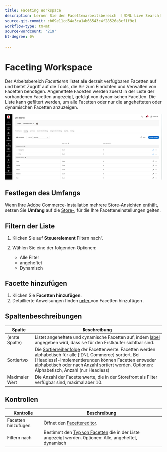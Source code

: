 ```yaml
---
title: Faceting Workspace
description: Lernen Sie den Facettenarbeitsbereich  [!DNL Live Search] .
source-git-commit: cb69e11cd54a3ca1ab66543c4f28526a3cf1f9e1
workflow-type: tm+mt
source-wordcount: '219'
ht-degree: 0%

---
```


# Faceting Workspace

Der Arbeitsbereich *Facettieren* listet alle derzeit verfügbaren Facetten auf und bietet Zugriff auf die Tools, die Sie zum Einrichten und Verwalten von Facetten benötigen. Angeheftete Facetten werden zuerst in der Liste der vorhandenen Facetten angezeigt, gefolgt von dynamischen Facetten. Die Liste kann gefiltert werden, um alle Facetten oder nur die angehefteten oder dynamischen Facetten anzuzeigen.

![Facettierender Arbeitsbereich](assets/faceting-workspace.png)

## Festlegen des Umfangs

Wenn Ihre Adobe Commerce-Installation mehrere Store-Ansichten enthält, setzen Sie **Umfang** auf die [Store-](https://experienceleague.adobe.com/docs/commerce-admin/start/setup/websites-stores-views.html#scope-settings), für die Ihre Facetteneinstellungen gelten.

## Filtern der Liste

1. Klicken Sie auf **Steuerelement** Filtern nach“.
1. Wählen Sie eine der folgenden Optionen:

   * Alle Filter
   * angeheftet
   * Dynamisch

## Facette hinzufügen

1. Klicken Sie **Facetten hinzufügen**.
1. Detaillierte Anweisungen finden [ unter ](facets-add.md) von Facetten hinzufügen .

## Spaltenbeschreibungen

| Spalte | Beschreibung |
|--- |--- |
| (erste Spalte) | Listet angeheftete und dynamische Facetten auf, indem [label](facets-type.md) angegeben wird, dass sie für den Erstkäufer sichtbar sind. |
| Sortiertyp | Die [Sortierreihenfolge](facets-type.md) der Facettenwerte. Facetten werden alphabetisch für alle [!DNL Commerce] sortiert. Bei [Headless]-Implementierungen können Facetten entweder alphabetisch oder nach Anzahl sortiert werden. Optionen: Alphabetisch, Anzahl (nur Headless) |
| Maximaler Wert | Die Anzahl der Facettenwerte, die in der Storefront als Filter verfügbar sind, maximal aber 10. |

## Kontrollen

| Kontrolle | Beschreibung |
|--- |--- |
| Facetten hinzufügen | Öffnet den [Facetteneditor](facets-add.md). |
| Filtern nach | Bestimmt den [Typ von Facetten](facets-type.md) die in der Liste angezeigt werden. Optionen: Alle, angeheftet, dynamisch |
